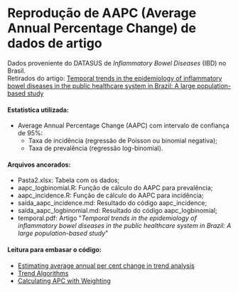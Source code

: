# Reprodução de AAPC (Average Annual Percentage Change) de dados de artigo

Dados proveniente do DATASUS de *Inflammatory Bowel Diseases* (IBD) no Brasil.  
Retirados do artigo: [Temporal trends in the epidemiology of inflammatory bowel diseases in the public healthcare system in Brazil: A large population-based study](https://www.sciencedirect.com/science/article/pii/S2667193X22001156?via%3Dihub#bib0018)

#### Estatistica utilizada:
* Average Annual Percentage Change (AAPC) com intervalo de confiança de 95%:
  * Taxa de incidência (regressão de Poisson ou binomial negativa);
  * Taxa de prevalência (regressão log-binomial).
 

#### Arquivos ancorados:
* Pasta2.xlsx: Tabela com os dados;
* aapc_logbinomial.R: Função de cálculo do AAPC para prevalência;
* aapc_incidence.R: Função de cálculo do AAPC para incidência;
* saída_aapc_incidence.md: Resultado do código aapc_incidence;
* saída_aapc_logbinomial.md: Resultado do código aapc_logbinomial;
* temporal.pdf: Artigo "*Temporal trends in the epidemiology of inflammatory bowel diseases in the public healthcare system in Brazil: A large population-based study*"



#### Leitura para embasar o código:
* [Estimating average annual per cent change in trend analysis](https://www.ncbi.nlm.nih.gov/pmc/articles/PMC2843083/)
* [Trend Algorithms](https://seer.cancer.gov/seerstat/WebHelp/Trend_Algorithms.htm)
* [Calculating APC with Weighting](https://seer.cancer.gov/seerstat/WebHelp/Calculating_APC_with_Weighting.htm)
